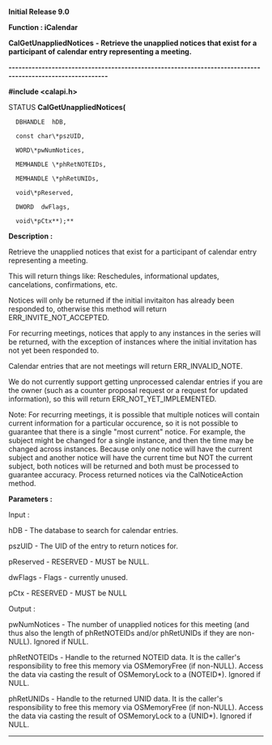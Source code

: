 




<!--
 /\* Font Definitions \*/
 @font-face
 {font-family:Helv;
 panose-1:2 11 6 4 2 2 2 3 2 4;}
@font-face
 {font-family:"Cambria Math";
 panose-1:2 4 5 3 5 4 6 3 2 4;}
 /\* Style Definitions \*/
 p.MsoNormal, li.MsoNormal, div.MsoNormal
 {margin-top:0cm;
 margin-right:0cm;
 margin-bottom:8.0pt;
 margin-left:0cm;
 line-height:107%;
 font-size:11.0pt;
 font-family:"Calibri",sans-serif;}
.MsoChpDefault
 {font-size:11.0pt;}
.MsoPapDefault
 {margin-bottom:8.0pt;
 line-height:107%;}
 /\* Page Definitions \*/
 @page WordSection1
 {size:612.0pt 792.0pt;
 margin:72.0pt 72.0pt 72.0pt 72.0pt;}
div.WordSection1
 {page:WordSection1;}
-->




**Initial Release 9.0**



**Function : iCalendar**



**CalGetUnappliedNotices** **- Retrieve
the unapplied notices that exist for a participant of calendar entry
representing a meeting.**


**----------------------------------------------------------------------------------------------------------**



**#include <calapi.h>**



STATUS **CalGetUnappliedNotices(**  

      DBHANDLE  hDB,  

      const char\*pszUID,  

      WORD\*pwNumNotices,  

      MEMHANDLE \*phRetNOTEIDs,  

      MEMHANDLE \*phRetUNIDs,  

      void\*pReserved,  

      DWORD  dwFlags,  

      void\*pCtx**);**



**Description :**



Retrieve the
unapplied notices that exist for a participant of calendar entry representing a
meeting.


This
will return things like: Reschedules, informational updates, cancelations,
confirmations, etc.


Notices
will only be returned if the initial invitaiton has already been responded to,
otherwise this method will return ERR\_INVITE\_NOT\_ACCEPTED.


For
recurring meetings, notices that apply to any instances in the series will be
returned, with the exception of instances where the initial invitation has not
yet been responded to.


Calendar
entries that are not meetings will return ERR\_INVALID\_NOTE.


We
do not currently support getting unprocessed calendar entries if you are the
owner (such as a counter proposal request or a request for updated
information), so this will return ERR\_NOT\_YET\_IMPLEMENTED.


Note:
For recurring meetings, it is possible that multiple notices will contain
current information for a particular occurence, so it is not possible to
guarantee that there is a single "most current" notice.  For example,
the subject might be changed for a single instance, and then the time may be
changed across instances.  Because only one notice will have the current
subject and another notice will have the current time but NOT the current
subject, both notices will be returned and both must be processed to guarantee
accuracy.  Process returned notices via the CalNoticeAction method.


 


**Parameters :**



Input :  

hDB  -  The database to search for calendar entries.  

  

pszUID  -  The UID of the entry to return notices for.  

  

pReserved  -  RESERVED - MUST be NULL.  

  

dwFlags  -  Flags - currently unused.  

  

pCtx  -  RESERVED - MUST be NULL  

  




Output :  

pwNumNotices  -  The number of unapplied notices for this meeting (and thus
also the length of phRetNOTEIDs and/or phRetUNIDs if they are non-NULL).
Ignored if NULL.  

  

phRetNOTEIDs  -  Handle to the returned NOTEID data.  It is the caller's
responsibility to free this memory via OSMemoryFree (if non-NULL). Access the
data via casting the result of OSMemoryLock to a (NOTEID\*). Ignored if NULL.  

  

phRetUNIDs  -  Handle to the returned UNID data.  It is the caller's
responsibility to free this memory via OSMemoryFree (if non-NULL). Access the
data via casting the result of OSMemoryLock to a (UNID\*). Ignored if NULL.  

  




 




----------------------------------------------------------------------------------------------------------


 





